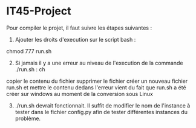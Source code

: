 # IT45-Project

Pour compiler le projet, il faut suivre les étapes suivantes : 

1. Ajouter les droits d'execution sur le script bash :

chmod 777 run.sh

2. Si jamais il y a une erreur au niveau de l'execution de la commande ./run.sh : ch

copier le contenu du fichier
supprimer le fichier
créer un nouveau fichier run.sh et mettre le contenu dedans
l'erreur vient du fait que run.sh a été créer sur windows au moment de la conversion sous Linux

3. ./run.sh devrait fonctionnait. Il suffit de modifier le nom de l'instance à tester dans le fichier config.py afin de tester différentes instances du problème.